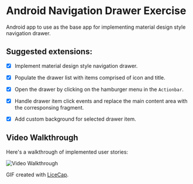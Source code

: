 # Android Navigation Drawer Exercise

Android app to use as the base app for implementing material design style navigation drawer.

## Suggested extensions:
* [x] Implement material design style navigation drawer.
* [x] Populate the drawer list with items comprised of icon and title.
* [x] Open the drawer by clicking on the hamburger menu in the `Actionbar`.
* [x] Handle drawer item click events and replace the main content area with the corresponsing fragment.
* [x] Add custom background for selected drawer item.


## Video Walkthrough

Here's a walkthrough of implemented user stories:

![Video Walkthrough](https://media.giphy.com/media/3ohhwkLXbxmqgIrYf6/giphy.gif)

GIF created with [LiceCap](http://www.cockos.com/licecap/).
